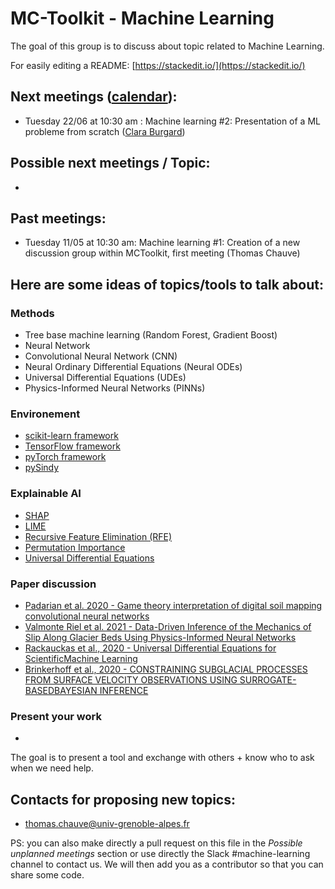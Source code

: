 # MC-Toolkit - Machine Learning
The goal of this group is to discuss about topic related to Machine Learning.

For easily editing a README: [https://stackedit.io/](https://stackedit.io/)

## Next meetings ([calendar](https://calendar.google.com/calendar/ical/qtf92ferc1tf5knsqjoptqv498%40group.calendar.google.com/public/basic.ics)):
- Tuesday 22/06 at 10:30 am : Machine learning #2: Presentation of a ML probleme from scratch ([Clara Burgard](https://claraburgard.weebly.com/))

## Possible next meetings / Topic:
-

## Past meetings:

- Tuesday 11/05 at 10:30 am: Machine learning #1: Creation of a new discussion group within MCToolkit, first meeting (Thomas Chauve)

## Here are some ideas of topics/tools to talk about:

### Methods
- Tree base machine learning (Random Forest, Gradient Boost)
- Neural Network
- Convolutional Neural Network (CNN)
- Neural Ordinary Differential Equations (Neural ODEs)
- Universal Differential Equations (UDEs)
- Physics-Informed Neural Networks (PINNs)

### Environement
- [scikit-learn framework](https://scikit-learn.org/stable/index.html)
- [TensorFlow framework](https://www.tensorflow.org/)
- [pyTorch framework](https://pytorch.org/)
- [pySindy](https://github.com/dynamicslab/pysindy)

### Explainable AI
- [SHAP](https://github.com/slundberg/shap)
- [LIME](https://github.com/marcotcr/lime)
- [Recursive Feature Elimination (RFE)](https://scikit-learn.org/stable/modules/generated/sklearn.feature_selection.RFECV.html#sklearn.feature_selection.RFECV)
- [Permutation Importance](https://scikit-learn.org/stable/modules/generated/sklearn.inspection.permutation_importance.html#sklearn.inspection.permutation_importance)
- [Universal Differential Equations](http://www.stochasticlifestyle.com/tag/universal-differential-equations/)

### Paper discussion
- [Padarian et al. 2020 - Game theory interpretation of digital soil mapping convolutional neural networks](https://soil.copernicus.org/articles/6/389/2020/)
- [Valmonte Riel et al. 2021 - Data-Driven Inference of the Mechanics of Slip Along Glacier Beds Using Physics-Informed Neural Networks](https://doi.org/10.31223/X52C8V)
- [Rackauckas et al., 2020 - Universal Differential Equations for ScientificMachine Learning](https://arxiv.org/pdf/2001.04385.pdf)
- [Brinkerhoff et al., 2020 - CONSTRAINING  SUBGLACIAL PROCESSES FROM  SURFACE VELOCITY OBSERVATIONS USING  SURROGATE-BASEDBAYESIAN INFERENCE](https://arxiv.org/pdf/2006.12422.pdf)


### Present your work
-


The goal is to present a tool and exchange with others + know who to ask when we need help.


## Contacts for proposing new topics:
- thomas.chauve@univ-grenoble-alpes.fr

PS: you can also make directly a pull request on this file in the *Possible unplanned meetings* section or use directly the Slack #machine-learning channel to contact us. We will then add you as a contributor so that you can share some code.
